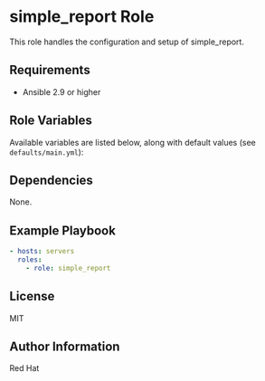 # simple_report Role

This role handles the configuration and setup of simple_report.

## Requirements

- Ansible 2.9 or higher

## Role Variables

Available variables are listed below, along with default values (see `defaults/main.yml`):

## Dependencies

None.

## Example Playbook

```yaml
- hosts: servers
  roles:
    - role: simple_report
```

## License

MIT

## Author Information

Red Hat
